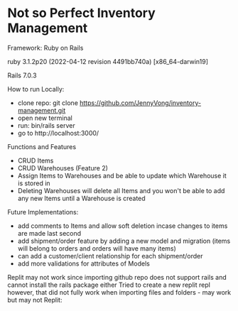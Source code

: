 # Not so Perfect Inventory Management

Framework: Ruby on Rails

ruby 3.1.2p20 (2022-04-12 revision 4491bb740a) [x86_64-darwin19]

Rails 7.0.3

How to run Locally:
- clone repo: git clone https://github.com/JennyVong/inventory-management.git
- open new terminal
- run: bin/rails server
- go to http://localhost:3000/

Functions and Features
- CRUD Items
- CRUD Warehouses (Feature 2)
- Assign Items to Warehouses and be able to update which Warehouse it is stored in
- Deleting Warehouses will delete all Items and you won't be able to add any new Items until a Warehouse is created

Future Implementations:
- add comments to Items and allow soft deletion incase changes to items are made last second
- add shipment/order feature by adding a new model and migration (items will belong to orders and orders will have many items)
- can add a customer/client relationship for each shipment/order
- add more validations for attributes of Models

Replit may not work since importing github repo does not support rails and cannot install the rails package either
Tried to create a new replit repl however, that did not fully work when importing files and folders - may work but may not
Replit: 
